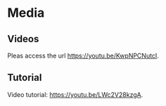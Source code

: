 # Media

## Videos

Pleas access the url https://youtu.be/KwpNPCNutcI.

## Tutorial

Video tutorial: https://youtu.be/LWc2V28kzgA.